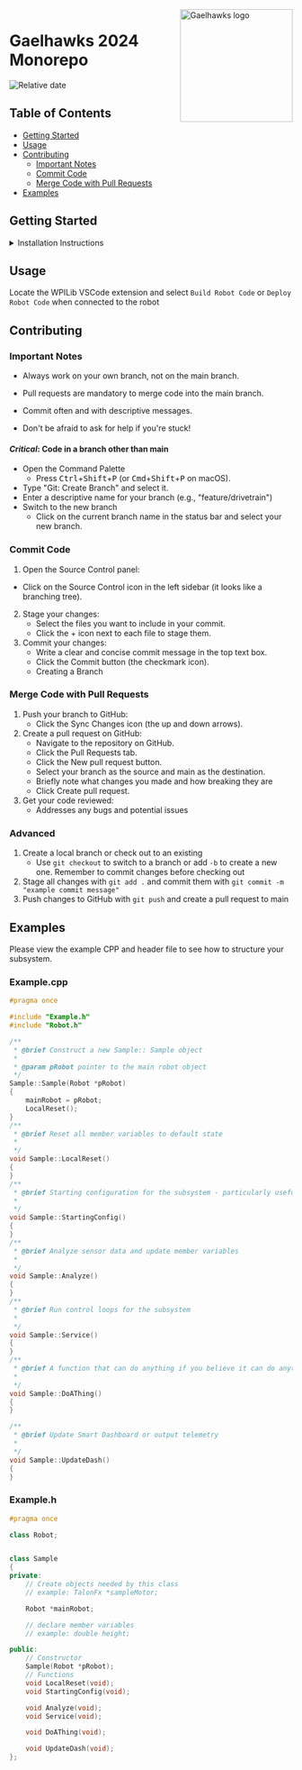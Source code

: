 <a href="https://team230.org/">
    <img src="https://github.com/Gaelhawks-Team-230/FRC-team230-2024/assets/51682341/0a425013-5d06-494b-b9c6-021ecc4e6b84" alt="Gaelhawks logo" title="Aimeos" align="right" height="200" />
</a>

# Gaelhawks 2024 Monorepo

![Relative date](https://img.shields.io/date/1711080000?style=for-the-badge&label=Western%20District%20Event&labelColor=black&color=f8651d)

## Table of Contents

* [Getting Started](#getting-started)
* [Usage](#usage)
* [Contributing](#contributing)
  * [Important Notes](#important-notes)
  * [Commit Code](#commit-code)
  * [Merge Code with Pull Requests](#merge-code-with-pull-requests)
* [Examples](#examples)

## Getting Started

<details>
    <summary>Installation Instructions</summary>

### Developer Install

1. Installing WPILib
    * Follow the [official WPILib installation instructions](https://docs.wpilib.org/en/stable/docs/getting-started/getting-started-frc-control-system/wpilib-setup.html)
2. *New students only* Installing Git and GitHub for repository management
    * Install [Git](https://git-scm.com/downloads) for your OS and use default install settings
    * Add Git to the path - search `Edit Environment Variable`, choose `Path`, then select `System Variables.` Next, add the Git installed folder path and save changes. Run `git –version` in the terminal to verify install
    * Create a GitHub Account and ask Luke to add you to the 2024 Student Programming Team
    * Create a local development folder, we recommend `C:\work` and clone the repository with `git clone <URL>`
3. Launch VSCode and configure extension
     * Open VSCode and open the folder `FRC-team230-2024`
     * Recommended VSCode extensions
       * [Better Comments by Aaron Bond](https://marketplace.visualstudio.com/items?itemName=aaron-bond.better-comments)
       * [Doxygen Documentation Generator](https://marketplace.visualstudio.com/items?itemName=cschlosser.doxdocgen)
       * [Prettier](https://marketplace.visualstudio.com/items?itemName=esbenp.prettier-vscode)
5. How to Setup vendor libraries (CTRE Phoenix, PhotonVision C++ Lib)
    * Right-click on `build.gradle` in the project tree, then select `Manage Vendor Libraries`
    * At the top of your screen, a menu will appear. Select `Install new libraries (offline)`.
    * The menu will now display a list of vendor libraries you can install. Check `CTRE Phoenix`, then click “OK”
    * Right-click on `build.gradle` in the project tree, then select `Manage Vendor Libraries`
    * At the top of your screen, a menu will appear. Select `Install new libraries (online)`.
    * To download dependency, paste:

      ```
      https://maven.photonvision.org/repository/internal/org/photonvision/PhotonLib-json/1.0/PhotonLib-json-1.0.json
      ```

      ```
      https://maven.ctr-electronics.com/release/com/ctre/phoenix/Phoenix5-frc2024-latest.json
      ```

      ```
      https://maven.ctr-electronics.com/release/com/ctre/phoenix6/latest/Phoenix6-frc2024-latest.json
      ```

      ```
      https://software-metadata.revrobotics.com/REVLib-2024.json
      ```

### Driver Station Install

*Not recommended for developer installation*

#### Prerequisites

Before installing FRC Game Tools, remove any old versions. *Click Start >> Add or Remove Programs. Locate the entry labeled “NI Software”, and select Uninstall.*

#### Install

1. [Install 2024 FRC Game Tools](https://www.ni.com/en-us/support/downloads/drivers/download.frc-game-tools.html)
2. [Install CTRE Phoenix firmware](https://store.ctr-electronics.com/software/) and install *Phoenix Tuner X* on the Windows Store
3. [Install REV Robotics firmware](https://docs.revrobotics.com/rev-hardware-client/gs/install)
4. [Install FRC Radio Configuration 23.0.2](https://docs.wpilib.org/en/stable/docs/zero-to-robot/step-3/radio-programming.html)
    * Disable all other network adapters during use
    * [Advanced debugging](https://docs.wpilib.org/en/stable/docs/zero-to-robot/step-3/radio-programming.html)

</details>

## Usage

Locate the WPILib VSCode extension and select `Build Robot Code` or `Deploy Robot Code` when connected to the robot

## Contributing

### Important Notes

* Always work on your own branch, not on the main branch.

* Pull requests are mandatory to merge code into the main branch.
* Commit often and with descriptive messages.
* Don't be afraid to ask for help if you're stuck!

#### *Critical*: Code in a branch other than main

* Open the Command Palette
  * Press <kbd>Ctrl</kbd>+<kbd>Shift</kbd>+<kbd>P</kbd> (or <kbd>Cmd</kbd>+<kbd>Shift</kbd>+<kbd>P</kbd> on macOS).
* Type "Git: Create Branch" and select it.
* Enter a descriptive name for your branch (e.g., "feature/drivetrain")
* Switch to the new branch
  * Click on the current branch name in the status bar and select your new branch.

### Commit Code

1. Open the Source Control panel:

* Click on the Source Control icon in the left sidebar (it looks like a branching tree).

2. Stage your changes:
    * Select the files you want to include in your commit.
    * Click the + icon next to each file to stage them.
3. Commit your changes:
    * Write a clear and concise commit message in the top text box.
    * Click the Commit button (the checkmark icon).
    * Creating a Branch

### Merge Code with Pull Requests

1. Push your branch to GitHub:
    * Click the Sync Changes icon (the up and down arrows).
2. Create a pull request on GitHub:
    * Navigate to the repository on GitHub.
    * Click the Pull Requests tab.
    * Click the New pull request button.
    * Select your branch as the source and main as the destination.
    * Briefly note what changes you made and how breaking they are
    * Click Create pull request.
3. Get your code reviewed:
   * Addresses any bugs and potential issues

### Advanced

1. Create a local branch or check out to an existing
    * Use `git checkout` to switch to a branch or add `-b` to create a new one. Remember to commit changes before checking out
2. Stage all changes with `git add .` and commit them with `git commit -m "example commit message"`
3. Push changes to GitHub with `git push` and create a pull request to main

## Examples

Please view the example CPP and header file to see how to structure your subsystem.

### Example.cpp

```cpp
#pragma once

#include "Example.h"
#include "Robot.h"

/**
 * @brief Construct a new Sample:: Sample object
 *
 * @param pRobot pointer to the main robot object
 */
Sample::Sample(Robot *pRobot)
{
    mainRobot = pRobot;
    LocalReset();
}
/**
 * @brief Reset all member variables to default state
 *
 */
void Sample::LocalReset()
{
}
/**
 * @brief Starting configuration for the subsystem - particularly useful for initializing sensors/motors
 *
 */
void Sample::StartingConfig()
{
}
/**
 * @brief Analyze sensor data and update member variables
 *
 */
void Sample::Analyze()
{
}
/**
 * @brief Run control loops for the subsystem
 *
 */
void Sample::Service()
{
}
/**
 * @brief A function that can do anything if you believe it can do anything
 *
 */
void Sample::DoAThing()
{
}

/**
 * @brief Update Smart Dashboard or output telemetry
 *
 */
void Sample::UpdateDash()
{
}
```

### Example.h

```cpp
#pragma once

class Robot;


class Sample
{
private:
    // Create objects needed by this class
    // example: TalonFx *sampleMotor;

    Robot *mainRobot;

    // declare member variables
    // example: double height;

public:
    // Constructor
    Sample(Robot *pRobot);
    // Functions
    void LocalReset(void);
    void StartingConfig(void);

    void Analyze(void);
    void Service(void);

    void DoAThing(void);

    void UpdateDash(void);
};
``````
